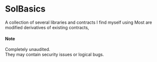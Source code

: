 # SolBasics
A collection of several libraries and contracts I find myself using
Most are modified derivatives of existing contracts,
#### Note
Completely unaudited. \
They may contain security issues or logical bugs.